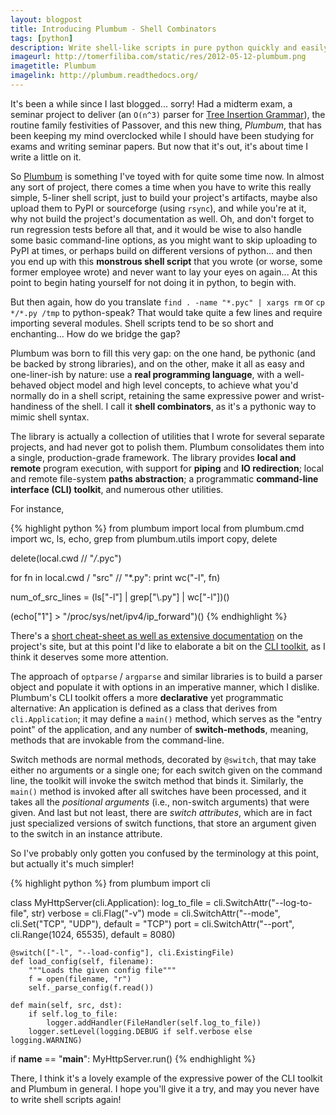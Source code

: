 ```yaml
---
layout: blogpost
title: Introducing Plumbum - Shell Combinators
tags: [python]
description: Write shell-like scripts in pure python quickly and easily
imageurl: http://tomerfiliba.com/static/res/2012-05-12-plumbum.png
imagetitle: Plumbum
imagelink: http://plumbum.readthedocs.org/
---
```


It's been a while since I last blogged... sorry! Had a midterm exam, a seminar project to deliver 
(an `O(n^3)` parser for [Tree Insertion Grammar](http://acl.ldc.upenn.edu/J/J95/J95-4002.pdf)),
the routine family festivities of Passover, and this new thing, *Plumbum*, that has been keeping 
my mind overclocked while I should have been studying for exams and writing seminar papers. 
But now that it's out, it's about time I write a little on it.

So [Plumbum](http://plumbum.readthedocs.org/) is something I've toyed with for quite some time now.
In almost any sort of project, there comes a time when you have to write this really simple, 
5-liner shell script, just to build your project's artifacts, maybe also upload them to PyPI
or sourceforge (using `rsync`), and while you're at it, why not build the project's documentation 
as well. Oh, and don't forget to run regression tests before all that, and it would be wise to 
also handle some basic command-line options, as you might want to skip uploading to PyPI at times, 
or perhaps build on different versions of python... and then you end up with this **monstrous 
shell script** that you wrote (or worse, some former employee wrote) and never want to lay 
your eyes on again... At this point to begin hating yourself for not doing it in python, 
to begin with.

But then again, how do you translate `find . -name "*.pyc" | xargs rm` or `cp */*.py /tmp` 
to python-speak? That would take quite a few lines and require importing several modules. 
Shell scripts tend to be so short and enchanting... How do we bridge the gap? 

Plumbum was born to fill this very gap: on the one hand, be pythonic (and be backed by strong 
libraries), and on the other, make it all as easy and one-liner-ish by nature: use a **real
programming language**, with a well-behaved object model and high level concepts, to achieve what 
you'd normally do in a shell script, retaining the same expressive power and wrist-handiness
of the shell. I call it **shell combinators**, as it's a pythonic way to mimic shell syntax.

The library is actually a collection of utilities that I wrote for several separate projects, 
and had never got to polish them. Plumbum consolidates them into a single, production-grade 
framework. The library provides **local and remote** program execution, with support for **piping** 
and **IO redirection**; local and remote file-system **paths abstraction**; a programmatic 
**command-line interface (CLI) toolkit**, and numerous other utilities.

For instance, 

{% highlight python %}
from plumbum import local
from plumbum.cmd import wc, ls, echo, grep
from plumbum.utils import copy, delete

delete(local.cwd // "*/*.pyc")

for fn in local.cwd / "src" // "*.py":
    print wc("-l", fn)

num_of_src_lines = (ls["-l"] | grep["\\.py"] | wc["-l"])()

(echo["1"] > "/proc/sys/net/ipv4/ip_forward")() 
{% endhighlight %}

There's a [short cheat-sheet as well as extensive documentation](http://plumbum.readthedocs.org/) 
on the project's site, but at this point I'd like to elaborate a bit on the 
[CLI toolkit](http://plumbum.readthedocs.org/en/latest/cli.html), as I think it deserves some more
attention. 

The approach of ``optparse`` / ``argparse`` and similar libraries is to build a parser object 
and populate it with options in an imperative manner, which I dislike. Plumbum's CLI toolkit offers 
a more **declarative** yet programmatic alternative: An application is defined as a class that 
derives from ``cli.Application``; it may define a `main()` method, which serves as the 
"entry point" of the application, and any number of **switch-methods**, meaning, methods that 
are invokable from the command-line.

Switch methods are normal methods, decorated by ``@switch``, that may take either no arguments 
or a single one; for each switch given on the command line, the toolkit will invoke the switch 
method that binds it. Similarly, the `main()` method is invoked after all switches have been 
processed, and it takes all the *positional arguments* (i.e., non-switch arguments) that were 
given. And last but not least, there are *switch attributes*, which are in fact just specialized 
versions of switch functions, that store an argument given to the switch in an instance attribute.

So I've probably only gotten you confused by the terminology at this point, but actually it's
much simpler!

{% highlight python %}
from plumbum import cli

class MyHttpServer(cli.Application):
    log_to_file = cli.SwitchAttr("--log-to-file", str)
    verbose = cli.Flag("-v")
    mode = cli.SwitchAttr("--mode", cli.Set("TCP", "UDP"), default = "TCP")
    port = cli.SwitchAttr("--port", cli.Range(1024, 65535), default = 8080)
    
    @switch(["-l", "--load-config"], cli.ExistingFile)
    def load_config(self, filename):
        """Loads the given config file"""
        f = open(filename, "r")
        self._parse_config(f.read())
    
    def main(self, src, dst):
        if self.log_to_file:
            logger.addHandler(FileHandler(self.log_to_file))
        logger.setLevel(logging.DEBUG if self.verbose else logging.WARNING)


if __name__ == "__main__":
    MyHttpServer.run()
{% endhighlight %}

There, I think it's a lovely example of the expressive power of the CLI toolkit and Plumbum in 
general. I hope you'll give it a try, and may you never have to write shell scripts again!

